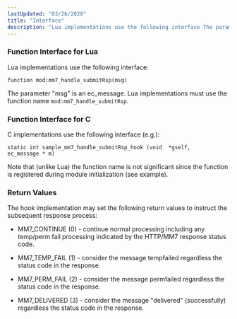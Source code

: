 ```yaml
---
lastUpdated: "03/26/2020"
title: "Interface"
description: "Lua implementations use the following interface The parameter msg is an ec message Lua implementations must use the function name mod mm 7 handle submit Rsp C implementations use the following interface e g Note that unlike Lua the function name is not significant since the function is registered during..."
---
```


### <a name="idp893936"></a> Function Interface for Lua

Lua implementations use the following interface:

`function mod:mm7_handle_submitRsp(msg)`

The parameter "msg" is an ec_message. Lua implementations must use the function name `mod:mm7_handle_submitRsp`.

### <a name="idp936080"></a> Function Interface for C

C implementations use the following interface (e.g.):

```
static int sample_mm7_handle_submitRsp_hook (void  *gself,
ec_message * m)
```

Note that (unlike Lua) the function name is not significant since the function is registered during module initialization (see example).

### <a name="idp938960"></a> Return Values

The hook implementation may set the following return values to instruct the subsequent response process:

*   MM7_CONTINUE (0) - continue normal processing including any temp/perm fail processing indicated by the HTTP/MM7 response status code.

*   MM7_TEMP_FAIL (1) - consider the message tempfailed regardless the status code in the response.

*   MM7_PERM_FAIL (2) - consider the message permfailed regardless the status code in the response.

*   MM7_DELIVERED (3) - consider the message "delivered" (successfully) regardless the status code in the response.